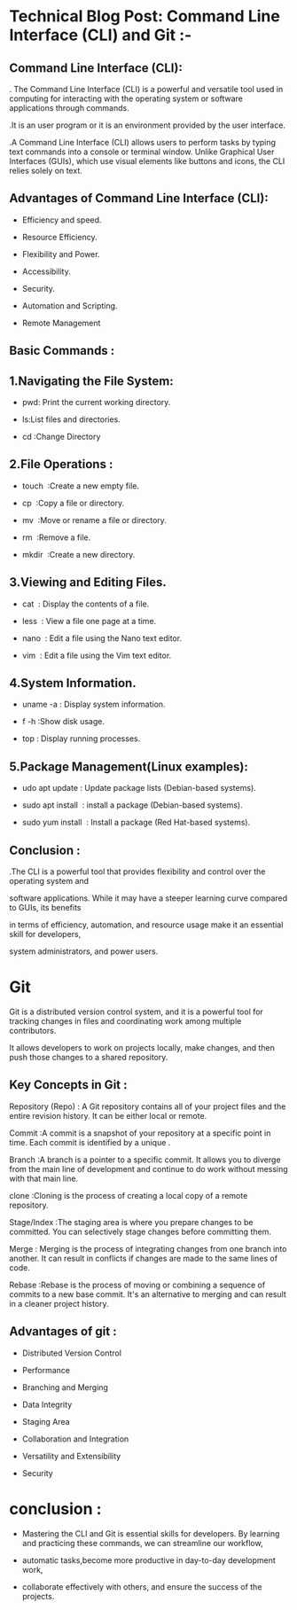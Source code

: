 # Technical Blog Post: Command Line Interface (CLI) and Git :-
## Command Line Interface (CLI):
. The Command Line Interface (CLI) is a powerful and versatile tool used in computing for interacting with the operating system or software applications through commands.



.It is an user program or it is an environment provided by the user interface.



.A Command Line Interface (CLI) allows users to perform tasks by typing text commands into a console or terminal window. Unlike Graphical User Interfaces (GUIs), which use visual elements like buttons and icons, the CLI relies solely on text.


## Advantages of Command Line Interface (CLI):


* Efficiency and speed.

* Resource Efficiency.

* Flexibility and Power.

* Accessibility.

* Security.

* Automation and Scripting.

* Remote Management

## Basic Commands :


## 1.Navigating the File System:

* pwd: Print the current working directory.


* ls:List files and directories.


* cd :Change Directory

## 2.File Operations :


* touch <file> :Create a new empty file.


* cp <source><destination> :Copy a file or directory.


* mv <source><destination> :Move or rename a file or directory.


* rm <file> :Remove a file.


* mkdir <Directory> :Create a new directory.


## 3.Viewing and Editing Files.


* cat <file> : Display the contents of a file.


* less <file> : View a file one page at a time.


* nano <file> : Edit a file using the Nano text editor.


* vim <file> : Edit a file using the Vim text editor.


## 4.System Information.

* uname -a : Display system information.


* f -h :Show disk usage.


* top : Display running processes.


## 5.Package Management(Linux examples):


* udo apt update : Update package lists (Debian-based systems).

* sudo apt install <package> : install a package (Debian-based systems).


* sudo yum install <package> : Install a package (Red Hat-based systems).


## Conclusion :


.The CLI is a powerful tool that provides flexibility and control over the operating system and


software applications. While it may have a steeper learning curve compared to GUIs, its benefits


in terms of efficiency, automation, and resource usage make it an essential skill for developers, 


system administrators, and power users.


# Git



Git is a distributed version control system, and it is a powerful tool for tracking changes in files and coordinating work among multiple contributors. 


It allows developers to work on projects locally, make changes, and then push those changes to a shared repository.


## Key Concepts in Git :


Repository (Repo) : A Git repository contains all of your project files and the entire revision history. It can be either local or remote.


Commit :A commit is a snapshot of your repository at a specific point in time. Each commit is identified by a unique .


Branch :A branch is a pointer to a specific commit. It allows you to diverge from the main line of development and continue to do work without messing with that main line.


clone :Cloning is the process of creating a local copy of a remote repository.


Stage/Index :The staging area is where you prepare changes to be committed. You can selectively stage changes before committing them.


Merge : Merging is the process of integrating changes from one branch into another. It can result in conflicts if changes are made to the same lines of code.


Rebase :Rebase is the process of moving or combining a sequence of commits to a new base commit. It's an alternative to merging and can result in a cleaner project history.


## Advantages of git :


* Distributed Version Control


* Performance


* Branching and Merging


* Data Integrity

 
* Staging Area

  
* Collaboration and Integration


* Versatility and Extensibility


* Security


# conclusion :


* Mastering the CLI and Git is essential skills for developers. By learning and practicing these commands, we can streamline our workflow, 


* automatic tasks,become more productive in day-to-day development work,

* collaborate effectively with others, and ensure the success of the projects.
